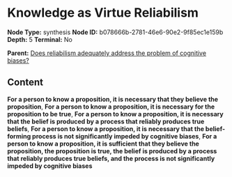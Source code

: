 # Knowledge as Virtue Reliabilism

**Node Type:** synthesis
**Node ID:** b078666b-2781-46e6-90e2-9f85ec1e159b
**Depth:** 5
**Terminal:** No

**Parent:** [Does reliabilism adequately address the problem of cognitive biases?](does-reliabilism-adequately-address-the-problem-of-cognitive-biases-antithesis-68f161b7-c3f3-4b48-9485-84bea5216787.md)

## Content

**For a person to know a proposition, it is necessary that they believe the proposition**, **For a person to know a proposition, it is necessary for the proposition to be true**, **For a person to know a proposition, it is necessary that the belief is produced by a process that reliably produces true beliefs**, **For a person to know a proposition, it is necessary that the belief-forming process is not significantly impeded by cognitive biases**, **For a person to know a proposition, it is sufficient that they believe the proposition, the proposition is true, the belief is produced by a process that reliably produces true beliefs, and the process is not significantly impeded by cognitive biases**
